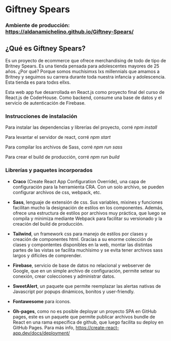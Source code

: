 # Giftney Spears

### Ambiente de producción: https://aldanamichelino.github.io/Giftney-Spears/

## ¿Qué es Giftney Spears?

Es un proyecto de ecommerce que ofrece merchandising de todo de tipo de Britney Spears. Es una tienda pensada para adolescentes mayores de 25 años. ¿Por qué? Porque somos muchísimxs lxs millennials que amamos a Britney y seguimos su carrera durante toda nuestra infancia y adolescencia. Esta tienda es para todxs ellxs.

Esta web app fue desarrollada en React.js como proyecto final del curso de React.js de CoderHouse. Como backend, consume una base de datos y el servicio de autenticación de Firebase.


### Instrucciones de instalación

Para instalar las dependencias y librerías del proyecto, corré *npm install*

Para levantar el servidor de react, corré *npm start*

Para compilar los archivos de Sass, corré *npm run sass*

Para crear el build de producción, corré *npm run build*


### Librerías y paquetes incorporados

- **Craco** (Create React App Configuration Override), una capa de configuración para la herramienta CRA. Con un solo archivo, se pueden configurar archivos de css, webpack, etc.

- **Sass**, lenguaje de extensión de css. Sus variables, mixines y funciones facilitan mucho la designación de estilos en los componentes. Además, ofrece una estructura de estilos por archivos muy práctica, que luego se compila y minimiza mediante Webpack para facilitar su versionado y la creación del build de producción.

- **Tailwind**, un framework css para manejo de estilos por clases y creación de componentes html. Gracias a su enorme colección de clases y compontentes disponibles en la web, montar las distintas partes de las vistas se facilita muchísimo y se evita tener archivos sass largos y difíciles de comprender.

- **Firebase**, servicio de base de datos no relacional y webserver de Google, que en un simple archivo de configuración, permite setear su conexión, crear colecciones y administrar datos.

- **SweetAlert**, un paquete que permite reemplazar las alertas nativas de Javascript por popups dinámicos, bonitos y user-friendly.

- **Fontawesome** para íconos.

- **Gh-pages**, como no es posible deployar un proyecto SPA en GitHub pages, este es un paquete que permite publicar archivos bundle de React en una rama específica de github, que luego facilita su deploy en GitHub Pages. Para más info, https://create-react-app.dev/docs/deployment/

